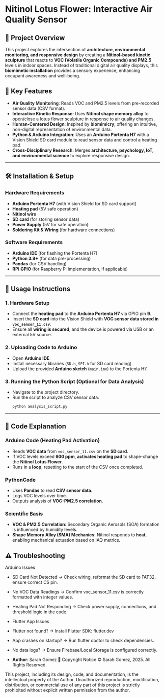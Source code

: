 # Nitinol Lotus Flower: Interactive Air Quality Sensor 

## 📌 Project Overview
This project explores the intersection of **architecture, environmental monitoring, and responsive design** by creating a **Nitinol-based kinetic sculpture** that reacts to **VOC (Volatile Organic Compounds) and PM2.5** levels in indoor spaces. Instead of traditional digital air quality displays, this **biomimetic installation** provides a sensory experience, enhancing occupant awareness and well-being.

## 🎯 Key Features
- **Air Quality Monitoring**: Reads VOC and PM2.5 levels from pre-recorded sensor data (CSV format).
- **Interactive Kinetic Response**: Uses **Nitinol shape memory alloy** to open/close a lotus flower sculpture in response to air quality changes.
- **Human-Centered Design**: Inspired by **biomimicry**, offering an intuitive, non-digital representation of environmental data.
- **Python & Arduino Integration**: Uses an **Arduino Portenta H7** with a Vision Shield SD card module to read sensor data and control a heating pad.
- **Cross-Disciplinary Research**: Merges **architecture, psychology, IoT, and environmental science** to explore responsive design.

---

## 🛠 Installation & Setup
### **Hardware Requirements**
- **Arduino Portenta H7** (with Vision Shield for SD card support)
- **Heating pad** (5V safe operation)
- **Nitinol wire** 
- **SD card** (for storing sensor data)
- **Power Supply** (5V for safe operation)
- **Soldering Kit & Wiring** (for hardware connections)

### **Software Requirements**
- **Arduino IDE** (for flashing the Portenta H7)
- **Python 3.8+** (for data pre-processing)
- **Pandas** (for CSV handling)
- **RPi.GPIO** (for Raspberry Pi implementation, if applicable)

---

## 🚀 Usage Instructions
### **1. Hardware Setup**
- Connect the **heating pad** to the **Arduino Portenta H7** via GPIO pin **9**.
- Insert the **SD card** into the Vision Shield with **VOC sensor data stored in `voc_sensor_11.csv`**.
- Ensure all **wiring is secured**, and the device is powered via USB or an external 5V source.

### **2. Uploading Code to Arduino**
- Open **Arduino IDE**.
- Install necessary libraries (`SD.h`, `SPI.h` for SD card reading).
- Upload the provided **Arduino sketch** (`main.ino`) to the Portenta H7.

### **3. Running the Python Script (Optional for Data Analysis)**
- Navigate to the project directory.
- Run the script to analyze CSV sensor data:
  ```bash
  python analysis_script.py
  ```

---

## 📜 Code Explanation
### **Arduino Code (Heating Pad Activation)**
- Reads **VOC data** from `voc_sensor_11.csv` on the **SD card**.
- If VOC levels exceed **600 ppm**, **activates heating pad** to shape-change the **Nitinol Lotus Flower**.
- Runs in a **loop**, resetting to the start of the CSV once completed.

### **PythonCode**
- Uses **Pandas** to read **CSV sensor data**.
- Logs VOC levels over time.
- Outputs analysis of **VOC-PM2.5 correlation**.


### **Scientific Basis**
- **VOC & PM2.5 Correlation**: Secondary Organic Aerosols (SOA) formation is influenced by humidity levels.
- **Shape Memory Alloy (SMA) Mechanics**: Nitinol responds to **heat**, enabling mechanical actuation based on IAQ metrics.

## ⚠️ Troubleshooting

Arduino Issues
- SD Card Not Detected → Check wiring, reformat the SD card to FAT32, ensure correct CS pin.
- No VOC Data Readings → Confirm voc_sensor_11.csv is correctly formatted with integer values.
- Heating Pad Not Responding → Check power supply, connections, and threshold logic in the code.
- Flutter App Issues
- Flutter not found? → Install Flutter SDK: flutter.dev
- App crashes on startup? → Run flutter doctor to check dependencies.
- No data logs? → Ensure Firebase/Local Storage is configured correctly.


- **Author**: Sarah Gomez
📜 Copyright Notice
© Sarah Gomez, 2025. All Rights Reserved.

This project, including its design, code, and documentation, is the intellectual property of the Author. Unauthorized reproduction, modification, distribution, or commercial use of any part of this project is strictly prohibited without explicit written permission from the author.

